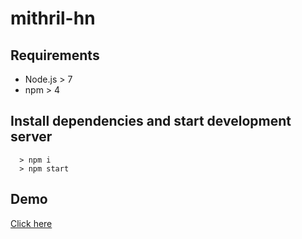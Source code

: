 # mithril-hn

## Requirements
* Node.js > 7
* npm > 4

## Install dependencies and start development server
```
  > npm i
  > npm start
```

## Demo
<a href="https://adampotocki.github.io/mithril-hn/public/" target="_blank">Click here</a>